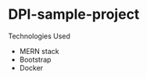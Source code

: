 # DPI-sample-project
Technologies Used 
<ul>
  <li> MERN stack </li>
  <li> Bootstrap </li>
  <li> Docker </li>
</ul>
